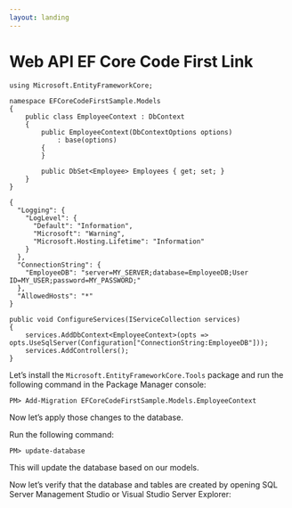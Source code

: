 ```yaml
---
layout: landing
---
```


# Web API EF Core Code First Link

```
using Microsoft.EntityFrameworkCore;

namespace EFCoreCodeFirstSample.Models
{
    public class EmployeeContext : DbContext
    {
        public EmployeeContext(DbContextOptions options)
            : base(options)
        {
        }

        public DbSet<Employee> Employees { get; set; }
    }
}
```

```
{
  "Logging": {
    "LogLevel": {
      "Default": "Information",
      "Microsoft": "Warning",
      "Microsoft.Hosting.Lifetime": "Information"
    }
  },
  "ConnectionString": {
    "EmployeeDB": "server=MY_SERVER;database=EmployeeDB;User ID=MY_USER;password=MY_PASSWORD;"
  },
  "AllowedHosts": "*"
}
```

```
public void ConfigureServices(IServiceCollection services)
{
    services.AddDbContext<EmployeeContext>(opts => opts.UseSqlServer(Configuration["ConnectionString:EmployeeDB"]));
    services.AddControllers();
}
```

Let’s install the `Microsoft.EntityFrameworkCore.Tools` package and run the following command in the Package Manager console:

`PM> Add-Migration EFCoreCodeFirstSample.Models.EmployeeContext`

Now let’s apply those changes to the database.

Run the following command:

`PM> update-database`

This will update the database based on our models.

Now let’s verify that the database and tables are created by opening SQL Server Management Studio or Visual Studio Server Explorer:

